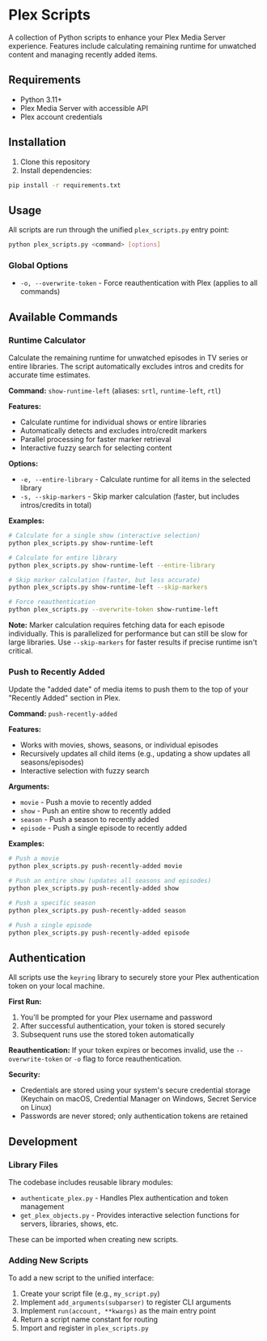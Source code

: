 # Plex Scripts

A collection of Python scripts to enhance your Plex Media Server experience. Features include calculating remaining runtime for unwatched content and managing recently added items.

## Requirements

- Python 3.11+
- Plex Media Server with accessible API
- Plex account credentials

## Installation

1. Clone this repository
2. Install dependencies:

```bash
pip install -r requirements.txt
```

## Usage

All scripts are run through the unified `plex_scripts.py` entry point:

```bash
python plex_scripts.py <command> [options]
```

### Global Options

- `-o, --overwrite-token` - Force reauthentication with Plex (applies to all commands)

## Available Commands

### Runtime Calculator

Calculate the remaining runtime for unwatched episodes in TV series or entire libraries. The script automatically excludes intros and credits for accurate time estimates.

**Command:** `show-runtime-left` (aliases: `srtl`, `runtime-left`, `rtl`)

**Features:**
- Calculate runtime for individual shows or entire libraries
- Automatically detects and excludes intro/credit markers
- Parallel processing for faster marker retrieval
- Interactive fuzzy search for selecting content

**Options:**
- `-e, --entire-library` - Calculate runtime for all items in the selected library
- `-s, --skip-markers` - Skip marker calculation (faster, but includes intros/credits in total)

**Examples:**

```bash
# Calculate for a single show (interactive selection)
python plex_scripts.py show-runtime-left

# Calculate for entire library
python plex_scripts.py show-runtime-left --entire-library

# Skip marker calculation (faster, but less accurate)
python plex_scripts.py show-runtime-left --skip-markers

# Force reauthentication
python plex_scripts.py --overwrite-token show-runtime-left
```

**Note:** Marker calculation requires fetching data for each episode individually. This is parallelized for performance but can still be slow for large libraries. Use `--skip-markers` for faster results if precise runtime isn't critical.

### Push to Recently Added

Update the "added date" of media items to push them to the top of your "Recently Added" section in Plex.

**Command:** `push-recently-added`

**Features:**
- Works with movies, shows, seasons, or individual episodes
- Recursively updates all child items (e.g., updating a show updates all seasons/episodes)
- Interactive selection with fuzzy search

**Arguments:**
- `movie` - Push a movie to recently added
- `show` - Push an entire show to recently added
- `season` - Push a season to recently added
- `episode` - Push a single episode to recently added

**Examples:**

```bash
# Push a movie
python plex_scripts.py push-recently-added movie

# Push an entire show (updates all seasons and episodes)
python plex_scripts.py push-recently-added show

# Push a specific season
python plex_scripts.py push-recently-added season

# Push a single episode
python plex_scripts.py push-recently-added episode
```

## Authentication

All scripts use the `keyring` library to securely store your Plex authentication token on your local machine.

**First Run:**
1. You'll be prompted for your Plex username and password
2. After successful authentication, your token is stored securely
3. Subsequent runs use the stored token automatically

**Reauthentication:**
If your token expires or becomes invalid, use the `--overwrite-token` or `-o` flag to force reauthentication.

**Security:**
- Credentials are stored using your system's secure credential storage (Keychain on macOS, Credential Manager on Windows, Secret Service on Linux)
- Passwords are never stored; only authentication tokens are retained

## Development

### Library Files

The codebase includes reusable library modules:

- `authenticate_plex.py` - Handles Plex authentication and token management
- `get_plex_objects.py` - Provides interactive selection functions for servers, libraries, shows, etc.

These can be imported when creating new scripts.

### Adding New Scripts

To add a new script to the unified interface:

1. Create your script file (e.g., `my_script.py`)
2. Implement `add_arguments(subparser)` to register CLI arguments
3. Implement `run(account, **kwargs)` as the main entry point
4. Return a script name constant for routing
5. Import and register in `plex_scripts.py`

